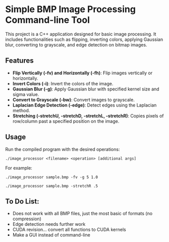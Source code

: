# Simple BMP Image Processing Command-line Tool

This project is a C++ application designed for basic image processing. It includes functionalities such as flipping, inverting colors, applying Gaussian blur, converting to grayscale, and edge detection on bitmap images.

## Features

- **Flip Vertically (-fv) and Horizontally (-fh)**: Flip images vertically or horizontally.
- **Invert Colors (-i)**: Invert the colors of the image.
- **Gaussian Blur (-g)**: Apply Gaussian blur with specified kernel size and sigma value.
- **Convert to Grayscale (-bw)**: Convert images to grayscale.
- **Laplacian Edge Detection (-edge)**: Detect edges using the Laplacian method.
- **Stretching (-stretchU, -stretchD, -stretchL, -stretchR)**: Copies pixels of row/column past a specified position on the image.

## Usage

Run the compiled program with the desired operations:

```./image_processor <filename> <operation> [additional args]```

For example:

```./image_processor sample.bmp -fv -g 5 1.0```

```./image_processor sample.bmp -stretchR .5```

## To Do List:

- Does not work with all BMP files, just the most basic of formats (no compression)
- Edge detection needs further work
- CUDA revision... convert all functions to CUDA kernels
- Make a GUI instead of command-line
